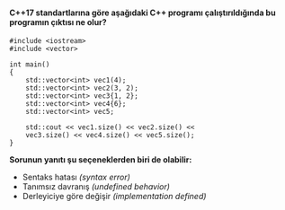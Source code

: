 #### C++17 standartlarına göre aşağıdaki C++ programı çalıştırıldığında bu programın çıktısı ne olur?


```
#include <iostream>
#include <vector>
 
int main() 
{
	std::vector<int> vec1(4);
	std::vector<int> vec2(3, 2);
	std::vector<int> vec3{1, 2};
	std::vector<int> vec4{6};
	std::vector<int> vec5;
 
	std::cout << vec1.size() << vec2.size() <<
	vec3.size() << vec4.size() << vec5.size();
}
```

__Sorunun yanıtı şu seçeneklerden biri de olabilir:__

+ Sentaks hatası *(syntax error)*
+ Tanımsız davranış *(undefined behavior)*
+ Derleyiciye göre değişir *(implementation defined)*
